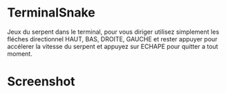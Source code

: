 # TerminalSnake

Jeux du serpent dans le terminal, pour vous diriger utilisez simplement les fléches directionnel HAUT, BAS, DROITE, GAUCHE et rester appuyer pour accélerer la vitesse du serpent et appuyez sur ECHAPE pour quitter a tout moment.

# Screenshot 

